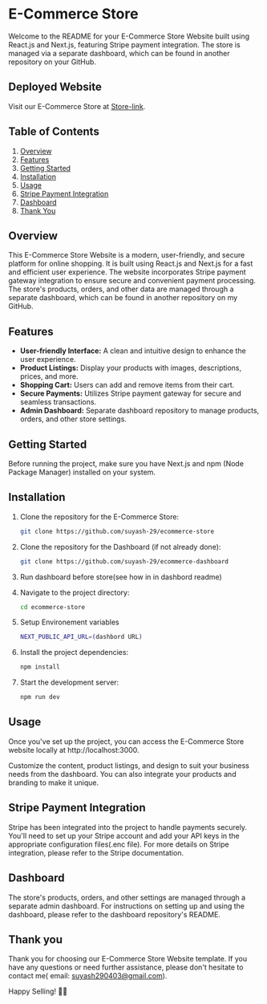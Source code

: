 # E-Commerce Store 

Welcome to the README for your E-Commerce Store Website built using React.js and Next.js, featuring Stripe payment integration. The store is managed via a separate dashboard, which can be found in another repository on your GitHub.

## Deployed Website
Visit our E-Commerce Store at [Store-link](https://ecommerce-store-alpha-hazel.vercel.app/).

## Table of Contents

1. [Overview](#overview)
2. [Features](#features)
3. [Getting Started](#getting-started)
4. [Installation](#installation)
5. [Usage](#usage)
6. [Stripe Payment Integration](#stripe-payment-integration)
7. [Dashboard](#dashboard)
8. [Thank You](#Thank-You)

## Overview

This E-Commerce Store Website is a modern, user-friendly, and secure platform for online shopping. It is built using React.js and Next.js for a fast and efficient user experience. The website incorporates Stripe payment gateway integration to ensure secure and convenient payment processing. The store's products, orders, and other data are managed through a separate dashboard, which can be found in another repository on my GitHub.

## Features

- **User-friendly Interface:** A clean and intuitive design to enhance the user experience.
- **Product Listings:** Display your products with images, descriptions, prices, and more.
- **Shopping Cart:** Users can add and remove items from their cart.
- **Secure Payments:** Utilizes Stripe payment gateway for secure and seamless transactions.
- **Admin Dashboard:** Separate dashboard repository to manage products, orders, and other store settings.

## Getting Started

Before running the project, make sure you have Next.js and npm (Node Package Manager) installed on your system.

## Installation

1. Clone the repository for the E-Commerce Store:
   ```bash
   git clone https://github.com/suyash-29/ecommerce-store
   ```

2. Clone the repository for the Dashboard (if not already done):
   ```bash
   git clone https://github.com/suyash-29/ecommerce-dashboard
   ```
3. Run dashboard before store(see how in in dashbord readme) 

4. Navigate to the project directory:
   ```bash
   cd ecommerce-store
   ```
5. Setup Environement variables
   ```bash
   NEXT_PUBLIC_API_URL=(dashbord URL)
   ```
   
6. Install the project dependencies:
   ```bash
   npm install
   ```

7. Start the development server:
   ```bash
   npm run dev
   ```

## Usage

Once you've set up the project, you can access the E-Commerce Store website locally at http://localhost:3000.

Customize the content, product listings, and design to suit your business needs from the dashboard. You can also integrate your products and branding to make it unique.

## Stripe Payment Integration

Stripe has been integrated into the project to handle payments securely. You'll need to set up your Stripe account and add your API keys in the appropriate configuration files(.enc file). For more details on Stripe integration, please refer to the Stripe documentation.

## Dashboard

The store's products, orders, and other settings are managed through a separate admin dashboard. For instructions on setting up and using the dashboard, please refer to the dashboard repository's README.


## Thank you

Thank you for choosing our E-Commerce Store Website template. If you have any questions or need further assistance, please don't hesitate to contact me( email: suyash290403@gmail.com).

Happy Selling! 🛒🚀
